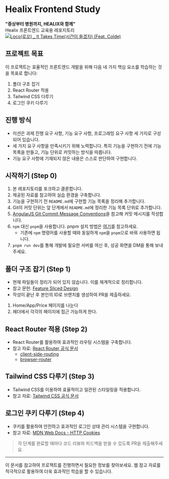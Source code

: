 # Healix Frontend Study
**"증상부터 병원까지, HEALIX와 함께"**<br>
Healix 프론트엔드 교육용 레포지토리
[![Loco(로꼬) _ It Takes Time(시간이 들겠지) (Feat. Colde)](https://i.ytimg.com/vi/qpjOWWufO-I/hq720.jpg?sqp=-oaymwE2CNAFEJQDSFXyq4qpAygIARUAAIhCGAFwAcABBvABAfgB_gmAAtAFigIMCAAQARhyIFkoLjAP&rs=AOn4CLBd-Pf9HWKb5XWz4KU_UAsw48Y3RQ)](https://youtu.be/qpjOWWufO-I)
## 프로젝트 목표

이 프로젝트는 효율적인 프론트엔드 개발을 위해 다음 네 가지 핵심 요소를 학습하는 것을 목표로 합니다:

1. 폴더 구조 잡기
2. React Router 적용
3. Tailwind CSS 다루기
4. 로그인 쿠키 다루기

## 진행 방식

- 미션은 과제 진행 요구 사항, 기능 요구 사항, 프로그래밍 요구 사항 세 가지로 구성되어 있습니다.
- 세 가지 요구 사항을 만족시키기 위해 노력합니다. 특히 기능을 구현하기 전에 기능 목록을 만들고, 기능 단위로 커밋하는 방식을 따릅니다.
- 기능 요구 사항에 기재되지 않은 내용은 스스로 판단하여 구현합니다.

## 시작하기 (Step 0)

1. 본 레포지토리를 포크하고 클론합니다.
2. 제공된 자료를 참고하여 실습 환경을 구축합니다.
3. 기능을 구현하기 전 `README.md`에 구현할 기능 목록을 정리해 추가합니다.
4. Git의 커밋 단위는 앞 단계에서 `README.md`에 정리한 기능 목록 단위로 추가합니다.
5. [AngularJS Git Commit Message Conventions](https://gist.github.com/stephenparish/9941e89d80e2bc58a153)을 참고해 커밋 메시지를 작성합니다.
6. `npm` 대신 `pnpm`을 사용합니다. pnpm 설치 방법은 [여기](https://pnpm.io/installation)를 참고하세요.
   - 기존에 `npm` 명령어를 사용할 때와 동일하게 `npm`을 `pnpm`으로 바꿔 사용하면 됩니다.
7. `pnpm run dev`를 통해 개발에 필요한 서버를 여신 후, 성공 화면을 DM을 통해 보내주세요.

## 폴더 구조 잡기 (Step 1)

- 현재 파일들이 정리가 되어 있지 않습니다. 이를 체계적으로 정리합니다.
- 참고 문헌: [Feature Sliced Design](https://emewjin.github.io/feature-sliced-design/)
- 작성이 끝난 후 본인의 ID로 브랜치를 생성하여 PR을 제출하세요.
 1. Home/App/Price 페이지를 나눈다
 2. 헤더에서 각각의 페이지에 접근 가능하게 한다.

## React Router 적용 (Step 2)

- React Router를 활용하여 효과적인 라우팅 시스템을 구축합니다.
- 참고 자료: [React Router 공식 문서](https://reactrouter.com/)
  - [client-side-routing](https://reactrouter.com/en/main/start/tutorial#client-side-routing)
  - [browser-router](https://reactrouter.com/en/main/router-components/browser-router)
## Tailwind CSS 다루기 (Step 3)

- Tailwind CSS를 이용하여 효율적이고 일관된 스타일링을 적용합니다.
- 참고 자료: [Tailwind CSS 공식 문서](https://tailwindcss.com/docs)

## 로그인 쿠키 다루기 (Step 4)

- 쿠키를 활용하여 안전하고 효과적인 로그인 상태 관리 시스템을 구현합니다.
- 참고 자료: [MDN Web Docs - HTTP Cookies](https://developer.mozilla.org/en-US/docs/Web/HTTP/Cookies)

> 각 단계를 완료할 때마다 코드 리뷰와 피드백을 받을 수 있도록 PR을 제출해주세요.

---

이 문서를 참고하여 프로젝트를 진행하면서 필요한 정보를 찾아보세요. 웹 참고 자료를 적극적으로 활용하여 더욱 효과적인 학습을 할 수 있습니다.